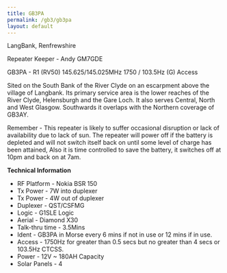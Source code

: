 ```yaml
---
title: GB3PA
permalink: /gb3/gb3pa
layout: default
---
```

LangBank, Renfrewshire

Repeater Keeper - Andy GM7GDE

GB3PA - R1 (RV50) 145.625/145.025MHz 1750 / 103.5Hz (G) Access

Sited on the South Bank of the River Clyde on an escarpment above the village of Langbank. Its primary service area is the lower reaches of the River Clyde,
Helensburgh and the Gare Loch. It also serves Central, North and West Glasgow. Southwards it overlaps with the Northern coverage of GB3AY.

Remember - This repeater is likely to suffer occasional disruption or lack of availability due to lack of sun. The repeater will power off if the battery is depleted and will not switch itself back on until some level of charge has been attained, Also it is time controlled to save the battery, it switches off at 10pm and back on at 7am.

**Technical Information**

* RF Platform - Nokia BSR 150
* Tx Power - 7W into duplexer
* Tx Power - 4W out of duplexer
* Duplexer - QST/CSFMG
* Logic - G1SLE Logic
* Aerial - Diamond X30
* Talk-thru time - 3.5Mins
* Ident - GB3PA in Morse every 6 mins if not in use or 12 mins if in use.
* Access - 1750Hz for greater than 0.5 secs but no greater than 4 secs or 103.5Hz CTCSS.
* Power - 12V ~ 180AH Capacity
* Solar Panels - 4
